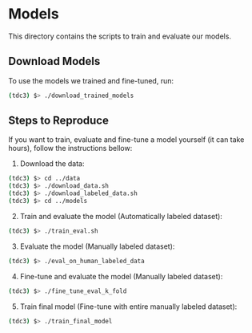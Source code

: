 # Models

This directory contains the scripts to train and evaluate our models.

## Download Models

To use the models we trained and fine-tuned, run:

```bash
(tdc3) $> ./download_trained_models
```

## Steps to Reproduce

If you want to train, evaluate and fine-tune a model yourself (it can take hours), follow the instructions bellow:

1. Download the data:

```bash
(tdc3) $> cd ../data
(tdc3) $> ./download_data.sh
(tdc3) $> ./download_labeled_data.sh
(tdc3) $> cd ../models
```

2. Train and evaluate the model (Automatically labeled dataset):

```bash
(tdc3) $> ./train_eval.sh
```

3. Evaluate the model (Manually labeled dataset):

```bash
(tdc3) $> ./eval_on_human_labeled_data
```

4. Fine-tune and evaluate the model (Manually labeled dataset):

```bash
(tdc3) $> ./fine_tune_eval_k_fold
```

5. Train final model (Fine-tune with entire manually labeled dataset):

```bash
(tdc3) $> ./train_final_model
```


